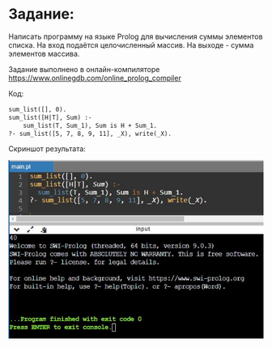 # Задание:
Написать программу на языке Prolog для вычисления суммы
элементов списка. На вход подаётся целочисленный массив.
На выходе - сумма элементов массива.



Задание выполнено в онлайн-компиляторе https://www.onlinegdb.com/online_prolog_compiler

Код:

    sum_list([], 0).
    sum_list([H|T], Sum) :-
        sum_list(T, Sum_1), Sum is H + Sum_1.
    ?- sum_list([5, 7, 8, 9, 11], _X), write(_X).


Скриншот результата:

![screen](screen.JPG)
